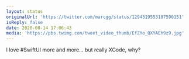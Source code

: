 ```yaml
---
layout: status
originalUrl: 'https://twitter.com/marcgg/status/1294319553187590151'
isReply: false
date: 2020-08-14 17:06:43
media: 'https://pbs.twimg.com/tweet_video_thumb/EfZYo_QXYAEh9z9.jpg'
---
```


I love #SwiftUI more and more... but really XCode, why? 
